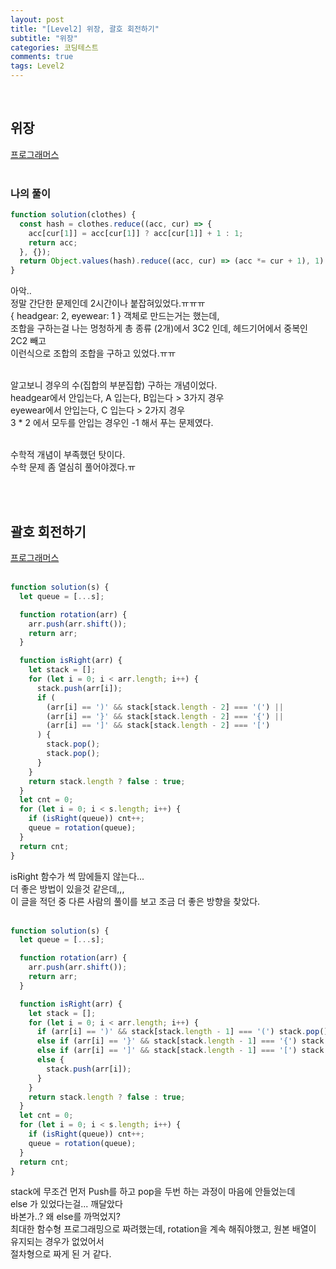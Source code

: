 ```yaml
---
layout: post
title: "[Level2] 위장, 괄호 회전하기"
subtitle: "위장"
categories: 코딩테스트
comments: true
tags: Level2
---
```



<br>

## 위장

[프로그래머스](https://programmers.co.kr/learn/courses/30/lessons/42578) <br><br>

### 나의 풀이
```js
function solution(clothes) {
  const hash = clothes.reduce((acc, cur) => {
    acc[cur[1]] = acc[cur[1]] ? acc[cur[1]] + 1 : 1;
    return acc;
  }, {});
  return Object.values(hash).reduce((acc, cur) => (acc *= cur + 1), 1) - 1;
}
```

아악..<br>
정말 간단한 문제인데 2시간이나 붙잡혀있었다.ㅠㅠㅠ<br>
{ headgear: 2, eyewear: 1 } 객체로 만드는거는 했는데,<br>
조합을 구하는걸 나는 멍청하게 총 종류 (2개)에서 3C2 인데, 헤드기어에서 중복인 2C2 빼고<br>
이런식으로 조합의 조합을 구하고 있었다.ㅠㅠ<br><br>

알고보니 경우의 수(집합의 부분집합) 구하는 개념이었다.<br>
headgear에서 안입는다, A 입는다, B입는다 > 3가지 경우<br>
eyewear에서 안입는다, C 입는다 > 2가지 경우<br>
3 * 2 에서 모두를 안입는 경우인 -1 해서 푸는 문제였다.<br><br>

수학적 개념이 부족했던 탓이다.<br>
수학 문제 좀 열심히 풀어야겠다.ㅠ<br>

<br><br>

## 괄호 회전하기

[프로그래머스](https://programmers.co.kr/learn/courses/30/lessons/76502) <br><br>

```js
function solution(s) {
  let queue = [...s];

  function rotation(arr) {
    arr.push(arr.shift());
    return arr;
  }

  function isRight(arr) {
    let stack = [];
    for (let i = 0; i < arr.length; i++) {
      stack.push(arr[i]);
      if (
        (arr[i] == ')' && stack[stack.length - 2] === '(') ||
        (arr[i] == '}' && stack[stack.length - 2] === '{') ||
        (arr[i] == ']' && stack[stack.length - 2] === '[')
      ) {
        stack.pop();
        stack.pop();
      }
    }
    return stack.length ? false : true;
  }
  let cnt = 0;
  for (let i = 0; i < s.length; i++) {
    if (isRight(queue)) cnt++;
    queue = rotation(queue);
  }
  return cnt;
}
```

isRight 함수가 썩 맘에들지 않는다...<br>
더 좋은 방법이 있을것 같은데,,, <br>
이 글을 적던 중 다른 사람의 풀이를 보고 조금 더 좋은 방향을 찾았다.<br><br>

```js
function solution(s) {
  let queue = [...s];

  function rotation(arr) {
    arr.push(arr.shift());
    return arr;
  }

  function isRight(arr) {
    let stack = [];
    for (let i = 0; i < arr.length; i++) {
      if (arr[i] == ')' && stack[stack.length - 1] === '(') stack.pop();
      else if (arr[i] == '}' && stack[stack.length - 1] === '{') stack.pop();
      else if (arr[i] == ']' && stack[stack.length - 1] === '[') stack.pop();
      else {
        stack.push(arr[i]);
      }
    }
    return stack.length ? false : true;
  }
  let cnt = 0;
  for (let i = 0; i < s.length; i++) {
    if (isRight(queue)) cnt++;
    queue = rotation(queue);
  }
  return cnt;
}
````

stack에 무조건 먼저 Push를 하고 pop을 두번 하는 과정이 마음에 안들었는데<br>
else 가 있었다는걸... 깨달았다<br>
바본가..? 왜 else를 까먹었지?<br>
최대한 함수형 프로그래밍으로 짜려했는데, rotation을 계속 해줘야했고, 원본 배열이 유지되는 경우가 없었어서<br>
절차형으로 짜게 된 거 같다.<br>